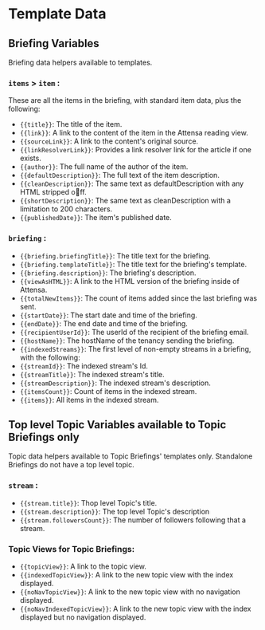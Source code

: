 # Template Data

## Briefing Variables

Briefing data helpers available to templates.

### `items` > `item` : 

These are all the items in the briefing, with standard item data, plus the following:

* `{{title}}`: The title of the item.
* `{{link}}`: A link to the content of the item in the Attensa reading view.
* `{{sourceLink}}`: A link to the content's original source.
* `{{linkResolverLink}}`: Provides a link resolver link for the article if one exists.
* `{{author}}`: The full name of the author of the item. 
* `{{defaultDescription}}`: The full text of the item description.
* `{{cleanDescription}}`: The same text as defaultDescription with any HTML stripped off.
* `{{shortDescription}}`: The same text as cleanDescription with a limitation to 200 characters.
* `{{publishedDate}}`: The item's published date.


### `briefing` : 

* `{{briefing.briefingTitle}}`: The title text for the briefing.
* `{{briefing.templateTitle}}`: The title text for the briefing's template. 
* `{{briefing.description}}`: The briefing's description.
* `{{viewAsHTML}}`: A link to the HTML version of the briefing inside of Attensa.
* `{{totalNewItems}}`: The count of items added since the last briefing was sent. 
* `{{startDate}}`: The start date and time of the briefing.
* `{{endDate}}`: The end date and time of the briefing.
* `{{recipientUserId}}`: The userId of the recipient of the briefing email.
* `{{hostName}}`: The hostName of the tenancy sending the briefing.
* `{{indexedStreams}}`: The first level of non-empty streams in a briefing, with the following:
* `{{streamId}}`: The indexed stream's Id.
* `{{streamTitle}}`: The indexed stream's title.
* `{{streamDescription}}`: The indexed stream's description.
* `{{itemsCount}}`: Count of items in the indexed stream.
* `{{items}}`: All items in the indexed stream.

## Top level Topic Variables available to Topic Briefings only

Topic data helpers available to Topic Briefings' templates only. Standalone Briefings do not have a top level topic.

### `stream` :

* `{{stream.title}}`: Thop level Topic's title.
* `{{stream.description}}`: The top level Topic's description
* `{{stream.followersCount}}`: The number of followers following that a stream.

### Topic Views for Topic Briefings:

* `{{topicView}}`: A link to the topic view.
* `{{indexedTopicView}}`: A link to the new topic view with the index displayed.
* `{{noNavTopicView}}`: A link to the new topic view with no navigation displayed.
* `{{noNavIndexedTopicView}}`: A link to the new topic view with the index displayed but no navigation displayed.
